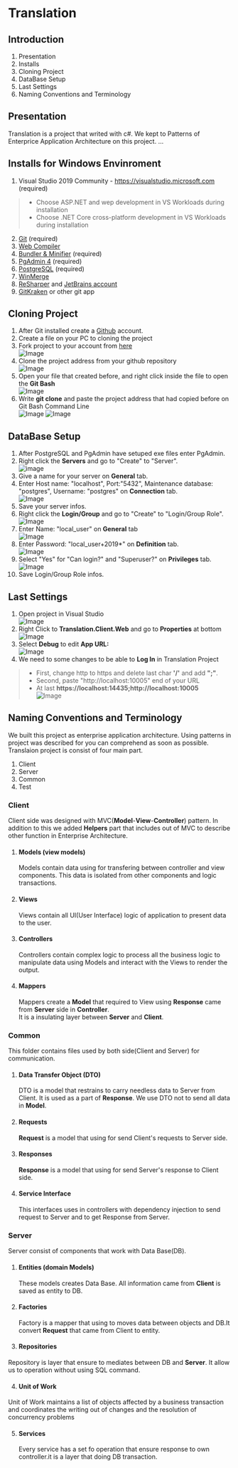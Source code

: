 # Translation
## Introduction
1. Presentation  
2. Installs  
3. Cloning Project  
4. DataBase Setup  
5. Last Settings  
6. Naming Conventions and Terminology
## Presentation
Translation is a project that writed with c#. We kept to Patterns of Enterprice Application Architecture on this project. ...
## Installs for Windows Envinroment
1. Visual Studio  2019 Community - https://visualstudio.microsoft.com (required)
>
>* Choose ASP.NET and wep development in VS Workloads during installation
>* Choose .NET Core cross-platform development in VS Workloads during installation  
>  
2. [Git](https://git-scm.com/downloads) (required)  
3. [Web Compiler](https://marketplace.visualstudio.com/items?itemName=MadsKristensen.WebCompiler)
4. [Bundler & Minifier](https://marketplace.visualstudio.com/items?itemName=MadsKristensen.BundlerMinifier) (required)  
5. [PgAdmin 4](https://www.pgadmin.org/download/pgadmin-4-windows/) (required)
6. [PostgreSQL](https://www.postgresql.org/download/) (required)  
7. [WinMerge](https://winmerge.org/)
8. [ReSharper](https://www.jetbrains.com/resharper/]) and [JetBrains account](https://account.jetbrains.com)
9. [GitKraken](https://www.gitkraken.com) or other git app  
## Cloning Project  
1. After Git installed create a [Github](https://github.com) account.  
2. Create a file on your PC to cloning the project  
3. Fork project to your account from [here](https://github.com/anatolia/translation)  
![Image](Doc/Installation/git_pictures/1_git.png)
4. Clone the project address from your github repository  
![Image](Doc/Installation/git_pictures/2_git.png)
5. Open your file that created before, and right click inside the file to open the **Git Bash**  
![Image](Doc/Installation/git_pictures/3_git.png)
6. Write **git clone** and paste the project address that had copied before on Git Bash Command Line  
![Image](Doc/Installation/git_pictures/4_git.png)
![Image](Doc/Installation/git_pictures/5_git.png)
## DataBase Setup  
1. After PostgreSQL and PgAdmin have setuped exe files enter PgAdmin.  
2. Right click the **Servers** and go to "Create" to "Server".  
![image](/home/parknet/Work/anatolia/translation/Installation/db_pictures/first-pgAdmin4.png  "")
3. Give a name for your server on **General** tab.
4. Enter Host name: "localhost", Port:"5432", Maintenance database: "postgres", Username: "postgres" on **Connection** tab.  
![Image](https://raw.githubusercontent.com/anatolia/translation/master/translation/Installation/db_pictures/second-pgAdmin4.png)
5. Save your server infos.
6. Right click the **Login/Group** and go to "Create" to "Login/Group Role".  
![Image](https://raw.githubusercontent.com/anatolia/translation/master/translation/Installation/db_pictures/fourth-pgAdmin4.png)
7. Enter Name: "local_user" on **General** tab  
![Image](https://raw.githubusercontent.com/anatolia/translation/master/translation/Installation/db_pictures/fifth-pgAdmin4.png)
8. Enter Password: "local_user+2019*" on **Definition** tab.  
![Image](https://raw.githubusercontent.com/anatolia/translation/master/translation/Installation/db_pictures/sixthPgAdmin4.png)
9. Select "Yes" for "Can login?" and "Superuser?" on **Privileges** tab.  
![Image](https://raw.githubusercontent.com/anatolia/translation/master/translation/Installation/db_pictures/seventh-pgAdmin4.png)
10. Save Login/Group Role infos. 
## Last Settings
1. Open project in Visual Studio  
![Image](https://raw.githubusercontent.com/anatolia/translation/master/translation/Installation/set_picture/1_set.png)  
2. Right Click to **Translation.Client.Web** and go to **Properties** at bottom  
![Image](https://raw.githubusercontent.com/anatolia/translation/master/translation/Installation/set_picture/2_set.png)  
3. Select **Debug** to edit **App URL:**  
![Image](https://raw.githubusercontent.com/anatolia/translation/master/translation/Installation/set_picture/3_set.png)  
4. We need to some changes to be able to **Log In** in Translation Project
>* First, change http to https and delete last char **'/'** and  add **";"**.  
>* Second, paste "http://localhost:10005" end of your URL
>* At last **https://localhost:14435;http://localhost:10005**  
![Image](https://raw.githubusercontent.com/anatolia/translation/master/translation/Installation/set_picture/3_set.png)  
## Naming Conventions and Terminology  
We built this project as enterprise application architecture. 
Using patterns in project was described for you can comprehend as soon as possible. 
Translaion project is consist of four main part.  
1. Client
2. Server 
3. Common
4. Test

### Client  
Client side was designed with MVC(**Model**-**View**-**Controller**) pattern. 
In addition to this  we added **Helpers** part that includes out of MVC to describe other function in Enterprise Architecture.  
  
1. #### Models (view models)  
   Models contain data using for transfering between controller and view components. 
   This data is isolated from other components and logic transactions.
   
2. #### Views  
   Views contain all UI(User Interface) logic of application to present data to the user.  

3. #### Controllers  
   Controllers contain complex logic to process all the business logic 
   to manipulate data using Models and interact with the Views to render the output.   

4. #### Mappers  
   Mappers create a **Model** that required to View using **Response** came from **Server** side in **Controller**.  
   It is a insulating layer between **Server** and **Client**.  

### Common  
This folder contains files used by both side(Client and Server) for communication.  

1. #### Data Transfer Object (DTO)  
   DTO is a model that restrains to carry needless data to Server from Client. It is used as a part of **Response**.
   We use DTO not to send all data in **Model**.
   
2. #### Requests  
   **Request** is a model that using for send Client's requests to Server side.

3. #### Responses  
   **Response** is a model that using for send Server's response to Client side.  
   
4. #### Service Interface  
   This interfaces uses in controllers with dependency injection to send request to Server and to get Response from Server.  
   
### Server  
Server consist of components that work with Data Base(DB).   

1. #### Entities (domain Models)  
    These models creates Data Base. All information came from **Client** is saved as entity to DB.  
    
2. #### Factories  
   Factory is a mapper that using to moves data between objects and DB.It convert **Request** that came from Client to entity.  
   
3.  #### Repositories  
   Repository is layer that ensure to mediates between DB and **Server**. It allow us to operation without using SQL command.  

4.  #### Unit of Work  
   Unit of Work maintains a list of objects affected by a business transaction and coordinates the writing out of changes and the resolution of concurrency problems  
  
5. #### Services  
   Every service has a set fo operation that ensure response  to own controller.it is a layer that doing DB transaction.





























 
